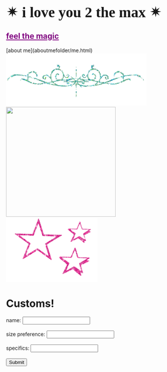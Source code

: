 <html>
<h1 style="font-family:luminari;
           font-size:40px">&#10036; i love you 2 the max &#10036;</h1>
  <h2><a href="artfolder/art.html" style="color: purple;">feel the magic</a></h2>
           </html>
  [about me](aboutmefolder/me.html)
<html>
<body background="IMG_3972.jpg">
<img style="background:none;"
     src="pcoddxGLi.gif">
  <div>
<img src="https://user-images.githubusercontent.com/119459564/205533711-3a6fb140-c136-420d-b300-28f09d5574f6.jpg"
width="300"
height="300"><img style="background: none;"
                src="1113638.gif"
                width="250"
                height="175">
<html>
<body>

<h1 style="font:luminari">Customs!</h1>

<form action="/action_page.php">
  <label for="name">name: </label>
  <input type="text" id="name" name="name"><br><br>
  <label for="size">size preference: </label>
  <input type="text" id="size" name="size"><br><br>
    <label for="custom">specifics:</label>
  <input type="text" id="specifics" name="specifics"><br><br>
  <input type="submit" value="Submit">

</form>

</body>
</html>       

